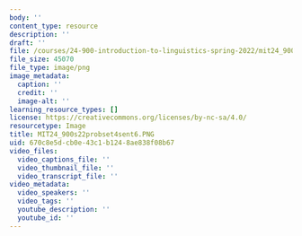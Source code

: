 ```yaml
---
body: ''
content_type: resource
description: ''
draft: ''
file: /courses/24-900-introduction-to-linguistics-spring-2022/mit24_900s22probset4sent6.png
file_size: 45070
file_type: image/png
image_metadata:
  caption: ''
  credit: ''
  image-alt: ''
learning_resource_types: []
license: https://creativecommons.org/licenses/by-nc-sa/4.0/
resourcetype: Image
title: MIT24_900s22probset4sent6.PNG
uid: 670c8e5d-cb0e-43c1-b124-8ae838f08b67
video_files:
  video_captions_file: ''
  video_thumbnail_file: ''
  video_transcript_file: ''
video_metadata:
  video_speakers: ''
  video_tags: ''
  youtube_description: ''
  youtube_id: ''
---
```

